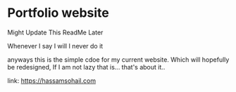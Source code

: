 # Portfolio website
 
Might Update This ReadMe Later

Whenever I say I will I never do it

anyways this is the simple cdoe for my current website. Which will hopefully be redesigned, If I am not lazy that is...
that's about it.. 

link: https://hassamsohail.com
